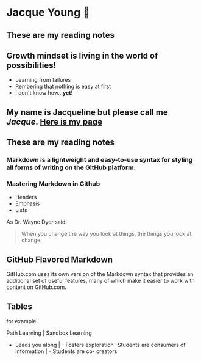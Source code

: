 # Jacque Young :metal:
## These are my reading notes

## Growth mindset is living in the world of possibilities!
- Learning from failures
- Rembering that nothing is easy at first
- I don't know how...**yet**!

## My name is Jacqueline but please call me *Jacque*.  [Here is my page](https://jyoung7834.github.io/reading-notes/)

## These are my reading notes
### Markdown is a lightweight and easy-to-use syntax for styling all forms of writing on the GitHub platform.
### Mastering Markdown in Github 

* Headers
* Emphasis
* Lists
     
As Dr. Wayne Dyer said:
> When you change the way you look at things, the things you look at change.

## GitHub Flavored Markdown
GitHub.com uses its own version of the Markdown syntax that provides an additional set of useful features, many of which make it easier to work with content on GitHub.com.

## Tables
for example

Path Learning | Sandbox Learning
- Leads you along | - Fosters exploration
-Students are consumers of information | - Students are co- creators
